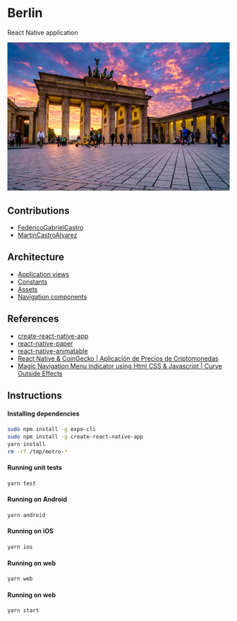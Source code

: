 # Berlin
React Native application

![wallpaper](./wallpaper.jpg)

## Contributions

- [FedericoGabrielCastro](https://github.com/FedericoGabrielCastro)
- [MartinCastroAlvarez](https://github.com/MartinCastroAlvarez)

## Architecture

- [Application views](/src/views)
- [Constants](/src/constants)
- [Assets](/src/assets)
- [Navigation components](/src/navigation)

## References

- [create-react-native-app](https://reactnative.dev/blog/2017/03/13/introducing-create-react-native-app)
- [react-native-paper](https://callstack.github.io/react-native-paper/)
- [react-native-animatable](https://github.com/oblador/react-native-animatable)
- [React Native & CoinGecko | Aplicación de Precios de Criptomonedas](https://www.youtube.com/watch?v=k9ptn9zNHng&t=171s)
- [Magic Navigation Menu Indicator using Html CSS & Javascript | Curve Outside Effects](https://www.youtube.com/watch?v=ArTVfdHOB-M)

## Instructions

#### Installing dependencies
```bash
sudo npm install -g expo-cli
sudo npm install -g create-react-native-app
yarn install
rm -rf /tmp/metro-*
```

#### Running unit tests
```bash
yarn test
```

#### Running on Android
```bash
yarn android
```

#### Running on iOS
```bash
yarn ios
```

#### Running on web
```bash
yarn web
```

#### Running on web
```bash
yarn start
```

